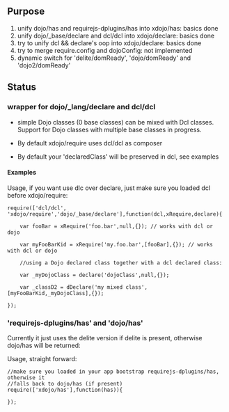## Purpose

1. unify dojo/has and requirejs-dplugins/has into xdojo/has: basics done
2. unify dojo/_base/declare and dcl/dcl into xdojo/declare: basics done
3. try to unify dcl && declare's oop into xdojo/declare: basics done
4. try to merge require.config and dojoConfig: not implemented
5. dynamic switch for 'delite/domReady', 'dojo/domReady' and 'dojo2/domReady'



## Status

### wrapper for dojo/_lang/declare and dcl/dcl

- simple Dojo classes (0 base classes) can be mixed with Dcl classes. Support for 
  Dojo classes with multiple base classes in progress. 

- By default xdojo/require uses dcl/dcl as composer

- By default your 'declaredClass' will be preserved in dcl, see examples  
   
#### Examples
  
Usage, if you want use dlc over declare, just make sure you loaded dcl before xdojo/require: 
    
    require(['dcl/dcl', 'xdojo/require','dojo/_base/declare'],function(dcl,xRequire,declare){

        var fooBar = xRequire('foo.bar',null,{}); // works with dcl or dojo

        var myFooBarKid = xRequire('my.foo.bar',[fooBar],{}); // works with dcl or dojo

        //using a Dojo declared class together with a dcl declared class:
        
        var _myDojoClass = declare('dojoClass',null,{});
        
        var _classD2 = dDeclare('my mixed class',[myFooBarKid,_myDojoClass],{});
    
    });
        
### 'requirejs-dplugins/has' and 'dojo/has'

Currently it just uses the delite version if delite is present, otherwise dojo/has will be returned:

Usage, straight forward:

    //make sure you loaded in your app bootstrap requirejs-dplugins/has, otherwise it
    //falls back to dojo/has (if present)
    require(['xdojo/has'],function(has)){
        
    });
